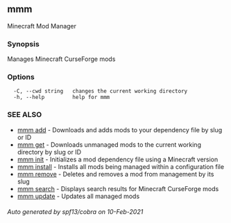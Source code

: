 ## mmm

Minecraft Mod Manager

### Synopsis

Manages Minecraft CurseForge mods

### Options

```
  -C, --cwd string   changes the current working directory
  -h, --help         help for mmm
```

### SEE ALSO

* [mmm add](mmm_add.md)	 - Downloads and adds mods to your dependency file by slug or ID
* [mmm get](mmm_get.md)	 - Downloads unmanaged mods to the current working directory by slug or ID
* [mmm init](mmm_init.md)	 - Initializes a mod dependency file using a Minecraft version
* [mmm install](mmm_install.md)	 - Installs all mods being managed within a configuration file
* [mmm remove](mmm_remove.md)	 - Deletes and removes a mod from management by its slug
* [mmm search](mmm_search.md)	 - Displays search results for Minecraft CurseForge mods
* [mmm update](mmm_update.md)	 - Updates all managed mods

###### Auto generated by spf13/cobra on 10-Feb-2021
